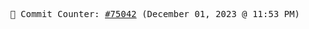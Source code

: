 <p align="center">
    <samp>
        📮 Commit Counter: <a href="https://github.com/Javascript-void0/Javascript-void0/commits/main">#75042</a> (December 01, 2023 @ 11:53 PM)
    </samp>
</p>